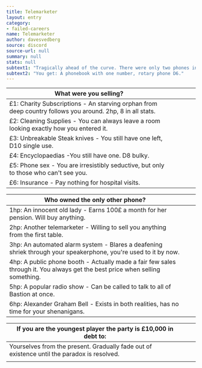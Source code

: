 ```yaml
---
title: Telemarketer
layout: entry
category:
- failed-careers
name: Telemarketer
author: davesvedberg
source: discord
source-url: null
summary: null
stats: null
subtext1: "Tragically ahead of the curve. There were only two phones in Bastion."
subtext2: "You get: A phonebook with one number, rotary phone D6."
---
```


| What were you selling?                                                                                    |   |   |   |   |
|-----------------------------------------------------------------------------------------------------------|---|---|---|---|
| £1: Charity Subscriptions - An starving orphan from deep country follows you around. 2hp, 8 in all stats. |   |   |   |   |
| £2: Cleaning Supplies - You can always leave a room looking exactly how you entered it.                   |   |   |   |   |
| £3: Unbreakable Steak knives - You still have one left, D10 single use.                                   |   |   |   |   |
| £4: Encyclopaedias -You still have one. D8 bulky.                                                         |   |   |   |   |
| £5: Phone sex - You are irresistibly seductive, but only to those who can't see you.                      |   |   |   |   |
| £6: Insurance - Pay nothing for hospital visits.                                                          |   |   |   |   |

<p> </p>
<p> </p>

| Who owned the only other phone?                                                                                              |   |   |
|------------------------------------------------------------------------------------------------------------------------------|---|---|
| 1hp: An innocent old lady - Earns 100£ a month for her pension. Will buy anything.                                           |   |   |
| 2hp: Another telemarketer - Willing to sell you anything from the first table.                                               |   |   |
| 3hp: An automated alarm system - Blares a deafening shriek through your speakerphone, you're used to it by now.              |   |   |
| 4hp: A public phone booth - Actually made a fair few sales through it. You always get the best price when selling something. |   |   |
| 5hp: A popular radio show - Can be called to talk to all of Bastion at once.                                                 |   |   |
| 6hp: Alexander Graham Bell - Exists in both realities, has no time for your shenanigans.                                     |   |   |

<p> </p>
<p> </p>

| If you are the youngest player the party is £10,000 in debt to:                             |   |   |
|---------------------------------------------------------------------------------------------|---|---|
| Yourselves from the present. Gradually fade out of existence until the paradox is resolved. |   |   |
|                                                                                             |   |   |

<p> </p>
<p> </p>
